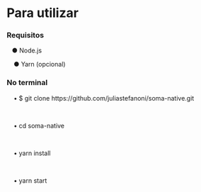 <h1> Para utilizar </h1>

<h3><b> Requisitos </b></h3>
<p>&nbsp&nbsp&nbsp● Node.js</p>
<p>&nbsp&nbsp&nbsp ● Yarn (opcional) </p>

<h3><b> No terminal </b></h3>
<p>&nbsp&nbsp&nbsp • $ git clone https://github.com/juliastefanoni/soma-native.git </p>
<br>
<p>&nbsp&nbsp&nbsp • cd soma-native </p>
<br>
<p>&nbsp&nbsp&nbsp • yarn install </p>
<br>
<p>&nbsp&nbsp&nbsp • yarn start </p>
